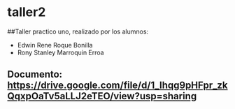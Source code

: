 # taller2
##Taller practico uno, realizado por los alumnos:
- Edwin Rene Roque Bonilla
- Rony Stanley Marroquin Erroa
## Documento: https://drive.google.com/file/d/1_Ihqg9pHFpr_zkQqxpOaTv5aLLJ2eTEO/view?usp=sharing

